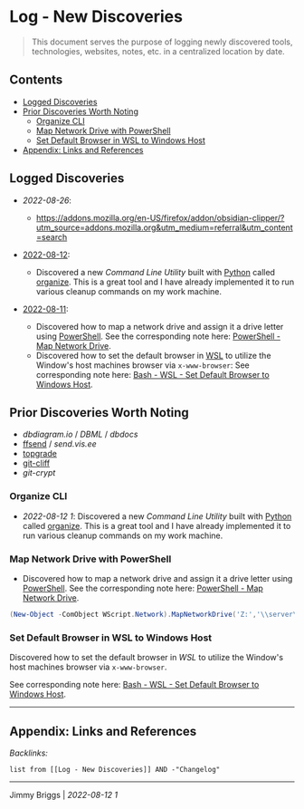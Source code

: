 # Log - New Discoveries

 > 
 > This document serves the purpose of logging newly discovered tools, technologies, websites, notes, etc. in a centralized location by date.

## Contents

* [Logged Discoveries](Log%20-%20New%20Discoveries.md#logged-discoveries)
* [Prior Discoveries Worth Noting](Log%20-%20New%20Discoveries.md#prior-discoveries-worth-noting)
  * [Organize CLI](Log%20-%20New%20Discoveries.md#prior-discoveries-worth-noting-organize-cli)
  * [Map Network Drive with PowerShell](Log%20-%20New%20Discoveries.md#prior-discoveries-worth-noting-map-network-drive-with-powershell)
  * [Set Default Browser in WSL to Windows Host](Log%20-%20New%20Discoveries.md#prior-discoveries-worth-noting-set-default-browser-in-wsl-to-windows-host)
* [Appendix: Links and References](Log%20-%20New%20Discoveries.md#appendix-links-and-references)

## Logged Discoveries

* *2022-08-26*:
  
  * https://addons.mozilla.org/en-US/firefox/addon/obsidian-clipper/?utm_source=addons.mozilla.org&utm_medium=referral&utm_content=search
* [2022-08-12](../Daily-Notes/2022/2022-08/2022-08-12.md): 
  
  * Discovered a new *Command Line Utility* built with [Python](../Code/Python/Python.md) called [organize](../../3-Resources/Tools/Developer%20Tools/Command%20Line%20Utilities/organize.md). This is a great tool and I have already implemented it to run various cleanup commands on my work machine.
* [2022-08-11](../Daily-Notes/2022/2022-08/2022-08-11.md): 
  
  * Discovered how to map a network drive and assign it a drive letter using [PowerShell](../Code/PowerShell/PowerShell.md). See the corresponding note here: [PowerShell - Map Network Drive](../Code/PowerShell/PowerShell%20-%20Map%20Network%20Drive.md).
  * Discovered how to set the default browser in [WSL](../../3-Resources/Tools/Developer%20Tools/Linux/Windows%20Subsystem%20for%20Linux.md) to utilize the Window's host machines browser via `x-www-browser`: See corresponding note here: [Bash - WSL - Set Default Browser to Windows Host](../Code/Bash/Bash%20-%20WSL%20-%20Set%20Default%20Browser%20to%20Windows%20Host.md).

## Prior Discoveries Worth Noting

* *dbdiagram.io* / *DBML* / *dbdocs*
* [ffsend](../../3-Resources/Tools/Developer%20Tools/Command%20Line%20Utilities/ffsend.md) / *send.vis.ee*
* [topgrade](../../3-Resources/Tools/Utility/Topgrade.md)
* [git-cliff](../../3-Resources/Tools/Developer%20Tools/Documentation/Utility/Git-Cliff.md)
* *git-crypt*

### Organize CLI

* *2022-08-12 1*: Discovered a new *Command Line Utility* built with [Python](../Code/Python/Python.md) called [organize](../../3-Resources/Tools/Developer%20Tools/Command%20Line%20Utilities/organize.md). This is a great tool and I have already implemented it to run various cleanup commands on my work machine.

### Map Network Drive with PowerShell

* Discovered how to map a network drive and assign it a drive letter using [PowerShell](../Code/PowerShell/PowerShell.md). See the corresponding note here: [PowerShell - Map Network Drive](../Code/PowerShell/PowerShell%20-%20Map%20Network%20Drive.md).

````powershell
(New-Object -ComObject WScript.Network).MapNetworkDrive('Z:','\\server\folder')
````

### Set Default Browser in WSL to Windows Host

Discovered how to set the default browser in *WSL* to utilize the Window's host machines browser via `x-www-browser`. 

See corresponding note here: [Bash - WSL - Set Default Browser to Windows Host](../Code/Bash/Bash%20-%20WSL%20-%20Set%20Default%20Browser%20to%20Windows%20Host.md).

---

## Appendix: Links and References

*Backlinks:*

````dataview
list from [[Log - New Discoveries]] AND -"Changelog"
````

---

Jimmy Briggs | *2022-08-12 1*
